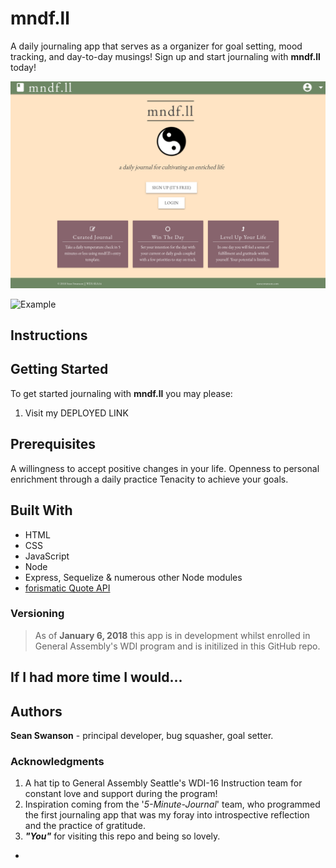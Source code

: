 # mndf.ll
A daily journaling app that serves as a organizer for goal setting, mood tracking, and day-to-day musings! Sign up and start journaling with **mndf.ll** today!

![Title Screen](public/assets/landing.png)

![Example](example.png)

## Instructions



## Getting Started

   To get started journaling with **mndf.ll** you may please:

   1. Visit my DEPLOYED LINK
   

## Prerequisites

  A willingness to accept positive changes in your life.
  Openness to personal enrichment through a daily practice
  Tenacity to achieve your goals.



## Built With

  * HTML
  * CSS
  * JavaScript
  * Node
  * Express, Sequelize & numerous other Node modules
  * [forismatic Quote API](http://forismatic.com/en/api/)

### Versioning

> As of **January 6, 2018** this app is in development whilst enrolled in General Assembly's WDI program and is initilized in this GitHub repo.
 

## If I had more time I would...

> 


## Authors

**Sean Swanson** - principal developer, bug squasher, goal setter.


### Acknowledgments

1. A hat tip to General Assembly Seattle's WDI-16 Instruction team for constant love and support during the program!
2. Inspiration coming from the '_5-Minute-Journal_' team, who programmed the first journaling app that was my foray into introspective reflection and the practice of gratitude.
3. _**"You"**_ for visiting this repo and being so lovely.

-
